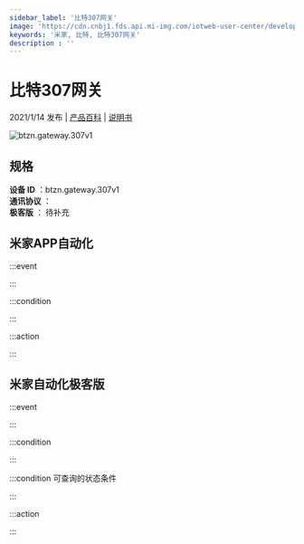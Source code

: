 ```yaml
---
sidebar_label: '比特307网关'
image: 'https://cdn.cnbj1.fds.api.mi-img.com/iotweb-user-center/developer_1679048995435zwshMNmY.png?GalaxyAccessKeyId=AKVGLQWBOVIRQ3XLEW&Expires=9223372036854775807&Signature=7pTOVFdV5DzdWSuIF4bpHzV1txs='
keywords: '米家, 比特, 比特307网关'
description : ''
---
```

# 比特307网关

2021/1/14 发布 | [产品百科](https://home.mi.com/webapp/content/baike/product/index.html?model=btzn.gateway.307v1/) | [说明书](https://home.mi.com/views/introduction.html?model=btzn.gateway.307v1&region=cn)

![btzn.gateway.307v1](https://cdn.cnbj1.fds.api.mi-img.com/iotweb-user-center/developer_1679048995435zwshMNmY.png?GalaxyAccessKeyId=AKVGLQWBOVIRQ3XLEW&Expires=9223372036854775807&Signature=7pTOVFdV5DzdWSuIF4bpHzV1txs=)

## 规格  
> 
**设备 ID** ：btzn.gateway.307v1  
**通讯协议** ：  
**极客版**  ： 待补充 


## 米家APP自动化  

:::event  

:::

:::condition  

:::

:::action   

:::

## 米家自动化极客版  

:::event  

:::

:::condition  

:::

:::condition 可查询的状态条件  

:::

:::action  

:::

        
